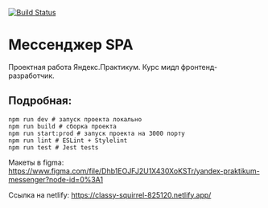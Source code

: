 [![Build Status](https://badges.netlify.app/api/classy-squirrel-825120.svg?branch=deploy)](https://classy-squirrel-825120.netlify.app/)

# Мессенджер SPA

Проектная работа Яндекс.Практикум. Курс мидл фронтенд-разработчик.


## Подробная:
```
npm run dev # запуск проекта локально
npm run build # сборка проекта
npm run start:prod # запуск проекта на 3000 порту
npm run lint # ESLint + Stylelint
npm run test # Jest tests
```

Макеты в figma: https://www.figma.com/file/Dhb1EOJFJ2U1X430XoKSTr/yandex-praktikum-messenger?node-id=0%3A1


Ссылка на netlify: https://classy-squirrel-825120.netlify.app/
